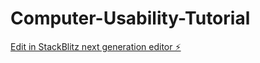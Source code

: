 # Computer-Usability-Tutorial

[Edit in StackBlitz next generation editor ⚡️](https://stackblitz.com/~/github.com/SeaSaltSkyline/Computer-Usability-Tutorial)